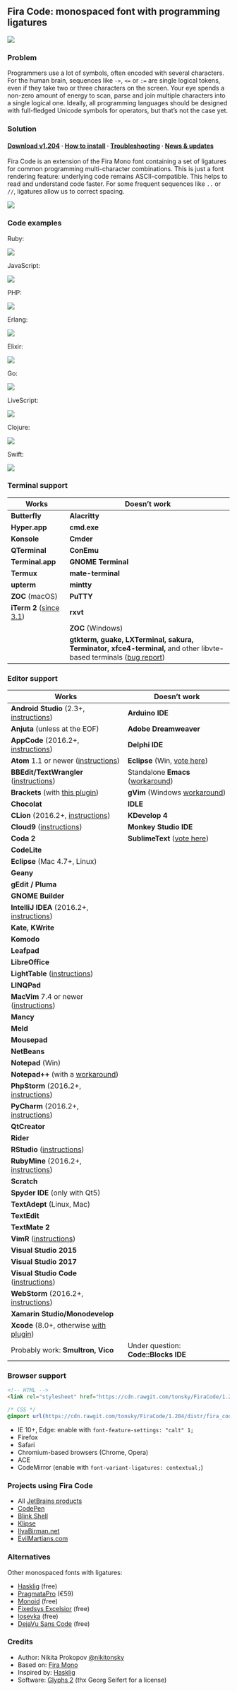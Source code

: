 ## Fira Code: monospaced font with programming ligatures

<img src="http://s.tonsky.me/imgs/fira_code_logo.svg">

### Problem

Programmers use a lot of symbols, often encoded with several characters. For the human brain, sequences like `->`, `<=` or `:=` are single logical tokens, even if they take two or three characters on the screen. Your eye spends a non-zero amount of energy to scan, parse and join multiple characters into a single logical one. Ideally, all programming languages should be designed with full-fledged Unicode symbols for operators, but that’s not the case yet.

### Solution

#### [Download v1.204](https://github.com/tonsky/FiraCode/releases/download/1.204/FiraCode_1.204.zip) · [How to install](https://github.com/tonsky/FiraCode/wiki) · [Troubleshooting](https://github.com/tonsky/FiraCode/wiki#troubleshooting) · [News & updates](https://twitter.com/FiraCode)

Fira Code is an extension of the Fira Mono font containing a set of ligatures for common programming multi-character combinations. This is just a font rendering feature: underlying code remains ASCII-compatible. This helps to read and understand code faster. For some frequent sequences like `..` or `//`, ligatures allow us to correct spacing.

<img src="./showcases/all_ligatures.png">


### Code examples

Ruby:

<img src="./showcases/ruby.png">

JavaScript:

<img src="./showcases/javascript.png">

PHP:

<img src="./showcases/php.png">

Erlang:

<img src="./showcases/erlang.png">

Elixir:

<img src="/showcases/elixir.png">

Go:

<img src="./showcases/go.png">

LiveScript:

<img src="./showcases/livescript.png">

Clojure:

<img src="./showcases/clojure.png">

Swift:

<img src="./showcases/swift.png">


### Terminal support

| Works            | Doesn’t work       |
| ---------------- | ------------------ |
| **Butterfly**    | **Alacritty**      |
| **Hyper.app**    | **cmd.exe**        |
| **Konsole**      | **Cmder**          |
| **QTerminal**    | **ConEmu**         |
| **Terminal.app** | **GNOME Terminal** |
| **Termux**       | **mate-terminal**  |
| **upterm**       | **mintty**         |
| **ZOC** (macOS)  | **PuTTY**          |
| **iTerm 2** ([since 3.1](https://gitlab.com/gnachman/iterm2/issues/3568#note_13118332)) | **rxvt** |
|                  | **ZOC** (Windows)  |
|                  | **gtkterm, guake, LXTerminal, sakura, Terminator, xfce4-terminal,** and other libvte-based terminals ([bug report](https://bugzilla.gnome.org/show_bug.cgi?id=584160)) |

### Editor support

| Works | Doesn’t work   |
| ----- | -------------- |
| **Android Studio** (2.3+, [instructions](https://github.com/tonsky/FiraCode/wiki/Intellij-products-instructions)) | **Arduino IDE** |
| **Anjuta** (unless at the EOF) | **Adobe Dreamweaver** |
| **AppCode** (2016.2+, [instructions](https://github.com/tonsky/FiraCode/wiki/Intellij-products-instructions)) | **Delphi IDE** |
| **Atom** 1.1 or newer ([instructions](https://github.com/tonsky/FiraCode/wiki/Atom-instructions)) | **Eclipse** (Win, [vote here](https://bugs.eclipse.org/bugs/show_bug.cgi?id=398656)) |
| **BBEdit/TextWrangler** ([instructions](https://github.com/tonsky/FiraCode/wiki/BBEdit-instructions)) | Standalone **Emacs** ([workaround](https://github.com/tonsky/FiraCode/wiki/Setting-up-Emacs)) |
| **Brackets** (with [this plugin](https://github.com/polo2ro/firacode-in-brackets)) | **gVim** (Windows [workaround](https://github.com/tonsky/FiraCode/issues/462)) |
| **Chocolat** | **IDLE** |
| **CLion** (2016.2+, [instructions](https://github.com/tonsky/FiraCode/wiki/Intellij-products-instructions)) | **KDevelop 4** |
| **Cloud9** ([instructions](https://github.com/tonsky/FiraCode/wiki/Cloud9-Instructions)) | **Monkey Studio IDE** |
| **Coda 2** | **SublimeText** ([vote here](http://sublimetext.userecho.com/topic/1030059-does-sublimetext-support-programming-ligatures-fontlike-fira-code/)) |
| **CodeLite** |  |
| **Eclipse** (Mac 4.7+, Linux) |  |
| **Geany** |
| **gEdit / Pluma** |
| **GNOME Builder** |
| **IntelliJ IDEA** (2016.2+, [instructions](https://github.com/tonsky/FiraCode/wiki/Intellij-products-instructions)) |
| **Kate, KWrite** |
| **Komodo** |
| **Leafpad** |
| **LibreOffice** |
| **LightTable** ([instructions](https://github.com/tonsky/FiraCode/wiki/LightTable-instructions)) |
| **LINQPad** |
| **MacVim** 7.4 or newer ([instructions](https://github.com/tonsky/FiraCode/wiki/MacVim-instructions)) |
| **Mancy** |
| **Meld** |
| **Mousepad** |
| **NetBeans** |
| **Notepad** (Win) |
| **Notepad++** (with a [workaround](https://github.com/notepad-plus-plus/notepad-plus-plus/issues/2287#issuecomment-256638098))  |
| **PhpStorm** (2016.2+, [instructions](https://github.com/tonsky/FiraCode/wiki/Intellij-products-instructions)) |
| **PyCharm** (2016.2+, [instructions](https://github.com/tonsky/FiraCode/wiki/Intellij-products-instructions)) |
| **QtCreator** |
| **Rider** |
| **RStudio** ([instructions](https://github.com/tonsky/FiraCode/wiki/RStudio-instructions)) |
| **RubyMine** (2016.2+, [instructions](https://github.com/tonsky/FiraCode/wiki/Intellij-products-instructions)) |
| **Scratch** |
| **Spyder IDE** (only with Qt5) |
| **TextAdept** (Linux, Mac) |
| **TextEdit** |
| **TextMate 2** |
| **VimR** ([instructions](https://github.com/qvacua/vimr/wiki#ligatures)) |
| **Visual Studio 2015** |
| **Visual Studio 2017** |
| **Visual Studio Code** ([instructions](https://github.com/tonsky/FiraCode/wiki/VS-Code-Instructions)) |
| **WebStorm** (2016.2+, [instructions](https://github.com/tonsky/FiraCode/wiki/Intellij-products-instructions)) |
| **Xamarin Studio/Monodevelop** |
| **Xcode** (8.0+, otherwise [with plugin](https://github.com/robertvojta/LigatureXcodePlugin)) |
| Probably work: **Smultron, Vico** | Under question: **Code::Blocks IDE** |

### Browser support

```html
<!-- HTML -->
<link rel="stylesheet" href="https://cdn.rawgit.com/tonsky/FiraCode/1.204/distr/fira_code.css">
```

```css
/* CSS */
@import url(https://cdn.rawgit.com/tonsky/FiraCode/1.204/distr/fira_code.css);
```

- IE 10+, Edge: enable with `font-feature-settings: "calt" 1;`
- Firefox
- Safari
- Chromium-based browsers (Chrome, Opera)
- ACE
- CodeMirror (enable with `font-variant-ligatures: contextual;`)

### Projects using Fira Code

- All [JetBrains products](https://www.jetbrains.com/)
- [CodePen](https://codepen.io/)
- [Blink Shell](http://www.blink.sh/)
- [Klipse](http://app.klipse.tech/)
- [IlyaBirman.net](http://ilyabirman.net/)
- [EvilMartians.com](https://evilmartians.com/)

### Alternatives

Other monospaced fonts with ligatures:

- [Hasklig](https://github.com/i-tu/Hasklig) (free)
- [PragmataPro](http://www.fsd.it/fonts/pragmatapro.htm) (€59)
- [Monoid](http://larsenwork.com/monoid/) (free)
- [Fixedsys Excelsior](https://github.com/kika/fixedsys) (free)
- [Iosevka](https://be5invis.github.io/Iosevka/) (free)
- [DejaVu Sans Code](https://github.com/SSNikolaevich/DejaVuSansCode) (free)

### Credits

- Author: Nikita Prokopov [@nikitonsky](https://twitter.com/nikitonsky)
- Based on: [Fira Mono](https://github.com/mozilla/Fira)
- Inspired by: [Hasklig](https://github.com/i-tu/Hasklig)
- Software: [Glyphs 2](https://glyphsapp.com) (thx Georg Seifert for a license)
